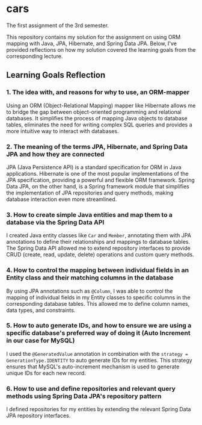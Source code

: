 # cars
The first assignment of the 3rd semester.

This repository contains my solution for the assignment on using ORM mapping with Java, JPA, Hibernate, and Spring Data JPA. Below, I've provided reflections on how my solution covered the learning goals from the corresponding lecture.

## Learning Goals Reflection

### 1. The idea with, and reasons for why to use, an ORM-mapper
Using an ORM (Object-Relational Mapping) mapper like Hibernate allows me to bridge the gap between object-oriented programming and relational databases. It simplifies the process of mapping Java objects to database tables, eliminates the need for writing complex SQL queries and provides a more intuitive way to interact with databases.

### 2. The meaning of the terms JPA, Hibernate, and Spring Data JPA and how they are connected
JPA (Java Persistence API) is a standard specification for ORM in Java applications. Hibernate is one of the most popular implementations of the JPA specification, providing a powerful and flexible ORM framework. Spring Data JPA, on the other hand, is a Spring framework module that simplifies the implementation of JPA repositories and query methods, making database interaction even more streamlined.

### 3. How to create simple Java entities and map them to a database via the Spring Data API
I created Java entity classes like `Car` and `Member`, annotating them with JPA annotations to define their relationships and mappings to database tables. The Spring Data API allowed me to extend repository interfaces to provide CRUD (create, read, update, delete) operations and custom query methods.

### 4. How to control the mapping between individual fields in an Entity class and their matching columns in the database
By using JPA annotations such as `@Column`, I was able to control the mapping of individual fields in my Entity classes to specific columns in the corresponding database tables. This allowed me to define column names, data types, and constraints.

### 5. How to auto generate IDs, and how to ensure we are using a specific database's preferred way of doing it (Auto Increment in our case for MySQL)
I used the `@GeneratedValue` annotation in combination with the `strategy = GenerationType.IDENTITY` to auto generate IDs for my entities. This strategy ensures that MySQL's auto-increment mechanism is used to generate unique IDs for each new record.

### 6. How to use and define repositories and relevant query methods using Spring Data JPA's repository pattern
I defined repositories for my entities by extending the relevant Spring Data JPA repository interfaces.
